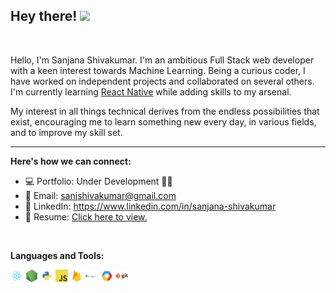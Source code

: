 ## Hey there! <img src="https://media.giphy.com/media/hof5uMY0nBwxyjY9S2/giphy.gif" width="30px">

<br />

Hello, I'm Sanjana Shivakumar. I'm an ambitious Full Stack web developer with a keen interest towards Machine Learning. Being a curious coder, I have worked on independent projects and collaborated on several others. I'm currently learning [React Native](https://reactnative.dev/) while adding skills to my arsenal.

My interest in all things technical derives from the endless possibilities that exist, encouraging me to learn something new every day, in various fields, and to improve my skill set.

<hr />

**Here's how we can connect:**

- 💻 Portfolio: Under Development 👷‍♀️
- 📧 Email: sanjshivakumar@gmail.com
- 📱 LinkedIn: https://www.linkedin.com/in/sanjana-shivakumar
- 📄 Resume: [Click here to view.](https://drive.google.com/file/d/1VZE_usGGcSML5mSt7Wz1j4WLq-wjIIVm/view?usp=sharing)

<br />

**Languages and Tools:**

<code><img height="20" src="https://raw.githubusercontent.com/github/explore/80688e429a7d4ef2fca1e82350fe8e3517d3494d/topics/react/react.png"></code>
<code><img height="20" src="https://raw.githubusercontent.com/github/explore/80688e429a7d4ef2fca1e82350fe8e3517d3494d/topics/nodejs/nodejs.png"></code>
<code><img height="20" src="https://raw.githubusercontent.com/github/explore/80688e429a7d4ef2fca1e82350fe8e3517d3494d/topics/python/python.png"></code>
<code><img height="20" src="https://raw.githubusercontent.com/github/explore/80688e429a7d4ef2fca1e82350fe8e3517d3494d/topics/javascript/javascript.png"></code>
<code><img height="20" src="https://raw.githubusercontent.com/github/explore/80688e429a7d4ef2fca1e82350fe8e3517d3494d/topics/firebase/firebase.png"></code>
<code><img height="20" src="https://raw.githubusercontent.com/github/explore/80688e429a7d4ef2fca1e82350fe8e3517d3494d/topics/mongodb/mongodb.png"></code>
<code><img height="20" src="https://raw.githubusercontent.com/github/explore/62b74b4ac11782e90fa7c275d62ad1a2855d403d/topics/google-cloud/google-cloud.png"></code>
<code><img height="20" src="https://raw.githubusercontent.com/github/explore/80688e429a7d4ef2fca1e82350fe8e3517d3494d/topics/git/git.png"></code>
